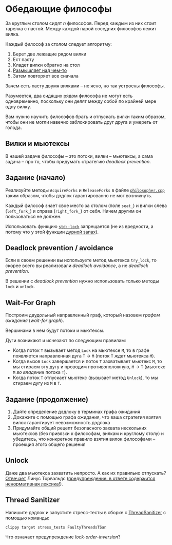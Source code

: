 # Обедающие философы

За круглым столом сидят $`n`$ философов. Перед каждым из них стоит тарелка с пастой. Между каждой парой соседних философов лежит вилка.

Каждый философ за столом следует алгоритму:

1) Берет две лежащие рядом вилки
2) Ест пасту
3) Кладет вилки обратно на стол
4) [Размышляет над чем-то](https://en.wikipedia.org/wiki/A_History_of_Western_Philosophy)
5) Затем повторяет все сначала

Зачем есть пасту двумя вилками – не ясно, но так устроены философы.

Разумеется, два сидящих рядом философа не могут есть одновременно, поскольку они делят между собой по крайней мере одну вилку.

Вам нужно научить философов брать и отпускать вилки таким образом, чтобы они не могли навечно заблокировать друг друга и умереть от голода.

## Вилки и мьютексы

В нашей задаче философы – это потоки, вилки – мьютексы, а сама задача – про то, чтобы придумать стратегию _deadlock prevention_.

## Задание (начало)

Реализуйте методы `AcquireForks` и `ReleaseForks` в файле [`philosopher.cpp`](philosopher.cpp) таким образом, чтобы дэдлок гарантированно не мог возникнуть.

Каждый философ знает свое место за столом (поле `seat_`) и вилки слева (`left_fork_`) и справа (`right_fork_`) от себя. Ничем другим он пользоваться не должен.

Использовать функцию [`std::lock`](https://en.cppreference.com/w/cpp/thread/lock) запрещается (не из вредности, а потому что у этой функции [дурной запах](https://en.wikipedia.org/wiki/Code_smell)).

## Deadlock prevention / avoidance

Если в своем решении вы используете метод мьютекса `try_lock`, то скорее всего вы реализовали _deadlock avoidance_, а не _deadlock prevention_.

В решении с _deadlock prevention_ нужно использовать только методы `lock` и `unlock`.

## Wait-For Graph

Построим двудольный направленный граф, который назовем _графом ожидания_ (_wait-for graph_). 

Вершинами в нем будут потоки и мьютексы. 

Дуги возникают и исчезают по следующим правилам:
- Когда поток `T` вызывает метод `Lock` на мьютексе `M`, то в графе появляется направленная дуга `T` → `M` (поток `T` _ждет_ мьютекса `M`).
- Когда вызов `Lock` завершается и поток `Т` захватывает мьютекс `M`, то мы стираем эту дугу и проводим противоположную, `M` → `T` (мьютекс `M` _во владении_ потока `T`).
- Когда поток `T` отпускает мьютекс (вызывает метод `Unlock`), то мы стираем дугу из `M` в `T`.

## Задание (продолжение)

1) Дайте определение дэдлоку в терминах графа ожидания
2) Докажите с помощью графа ожидания, что ваша стратегия взятия вилок гарантирует невозможность дэдлока
3) Придумайте общий рецепт безопасного захвата нескольких мьютексов (без привязки к философам, вилкам и круглому столу) и убедитесь, что конкретное правило взятия вилок философами – проекция этого общего решения

## Unlock

Даже два мьютекса захватить непросто. А как их правильно отпускать? [Отвечает](https://lkml.org/lkml/2008/10/8/150) Линус Торвальдс ([предупреждение: в ответе содержится ненормативная лексика!](https://www.newyorker.com/science/elements/after-years-of-abusive-e-mails-the-creator-of-linux-steps-aside)).

## Thread Sanitizer

Напишите дэдлок и запустите стресс-тесты в сборке с [ThreadSanitizer](https://clang.llvm.org/docs/ThreadSanitizer.html) с помощью команды:

```shell
clippy target stress_tests FaultyThreadsTSan
```

Что означает предупреждение _lock-order-inversion_?
